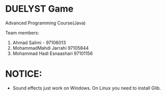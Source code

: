 # DUELYST Game
Advanced Programming Course(Java)

Team members:
1. Ahmad Salimi - 97106013
2. MohammadMahdi Jarrahi 97105844
3. Mohammad Hadi Esnaashari 97101156



# NOTICE:
* Sound effects just work on Windows. On Linux you need to install Glib.
